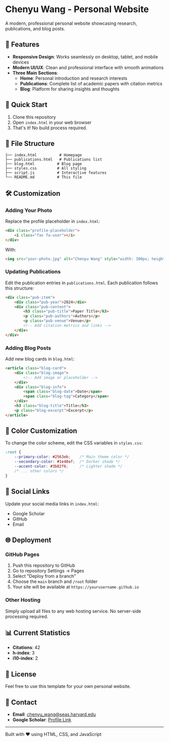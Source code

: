 # Chenyu Wang - Personal Website

A modern, professional personal website showcasing research, publications, and blog posts.

## 🌟 Features

- **Responsive Design**: Works seamlessly on desktop, tablet, and mobile devices
- **Modern UI/UX**: Clean and professional interface with smooth animations
- **Three Main Sections**:
  - **Home**: Personal introduction and research interests
  - **Publications**: Complete list of academic papers with citation metrics
  - **Blog**: Platform for sharing insights and thoughts

## 🚀 Quick Start

1. Clone this repository
2. Open `index.html` in your web browser
3. That's it! No build process required.

## 📁 File Structure

```
├── index.html          # Homepage
├── publications.html   # Publications list
├── blog.html          # Blog page
├── styles.css         # All styling
├── script.js          # Interactive features
└── README.md          # This file
```

## 🛠️ Customization

### Adding Your Photo

Replace the profile placeholder in `index.html`:
```html
<div class="profile-placeholder">
    <i class="fas fa-user"></i>
</div>
```

With:
```html
<img src="your-photo.jpg" alt="Chenyu Wang" style="width: 300px; height: 300px; border-radius: 50%; object-fit: cover;">
```

### Updating Publications

Edit the publication entries in `publications.html`. Each publication follows this structure:
```html
<div class="pub-item">
    <div class="pub-year">2024</div>
    <div class="pub-content">
        <h3 class="pub-title">Paper Title</h3>
        <p class="pub-authors">Authors</p>
        <p class="pub-venue">Venue</p>
        <!-- Add citation metrics and links -->
    </div>
</div>
```

### Adding Blog Posts

Add new blog cards in `blog.html`:
```html
<article class="blog-card">
    <div class="blog-image">
        <!-- Add image or placeholder -->
    </div>
    <div class="blog-info">
        <span class="blog-date">Date</span>
        <span class="blog-tag">Category</span>
    </div>
    <h3 class="blog-title">Title</h3>
    <p class="blog-excerpt">Excerpt</p>
</article>
```

## 🎨 Color Customization

To change the color scheme, edit the CSS variables in `styles.css`:
```css
:root {
    --primary-color: #2563eb;    /* Main theme color */
    --secondary-color: #1e40af;  /* Darker shade */
    --accent-color: #3b82f6;     /* Lighter shade */
    /* ... other colors */
}
```

## 📱 Social Links

Update your social media links in `index.html`:
- Google Scholar
- GitHub
- Email

## 🌐 Deployment

### GitHub Pages

1. Push this repository to GitHub
2. Go to repository Settings → Pages
3. Select "Deploy from a branch"
4. Choose the `main` branch and `/root` folder
5. Your site will be available at `https://yourusername.github.io`

### Other Hosting

Simply upload all files to any web hosting service. No server-side processing required.

## 📊 Current Statistics

- **Citations**: 42
- **h-index**: 3
- **i10-index**: 2

## 📄 License

Feel free to use this template for your own personal website.

## 👤 Contact

- **Email**: chenyu_wang@seas.harvard.edu
- **Google Scholar**: [Profile Link](https://scholar.google.com/citations?user=QI96hfoAAAAJ&hl=en)

---

Built with ❤️ using HTML, CSS, and JavaScript

